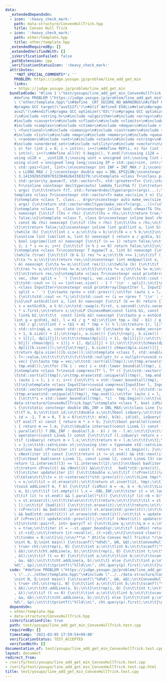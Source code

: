 ```yaml
---
data:
  _extendedDependsOn:
  - icon: ':heavy_check_mark:'
    path: data-structure/ConvexHullTrick.hpp
    title: Convex Hull Trick
  - icon: ':heavy_check_mark:'
    path: other/template.hpp
    title: other/template.hpp
  _extendedRequiredBy: []
  _extendedVerifiedWith: []
  _isVerificationFailed: false
  _pathExtension: cpp
  _verificationStatusIcon: ':heavy_check_mark:'
  attributes:
    '*NOT_SPECIAL_COMMENTS*': ''
    PROBLEM: https://judge.yosupo.jp/problem/line_add_get_min
    links:
    - https://judge.yosupo.jp/problem/line_add_get_min
  bundledCode: "#line 1 \"test/yosupo/line_add_get_min_ConvexHullTrick.test.cpp\"\n\
    #define PROBLEM \"https://judge.yosupo.jp/problem/line_add_get_min\"\n#line 2\
    \ \"other/template.hpp\"\n#define _CRT_SECURE_NO_WARNINGS\n#ifdef ONLINE_JUDGE\n\
    #pragma GCC target(\"avx512f\")\n#elif defined EVAL\n#else\n#pragma GCC target(\"\
    avx2\")\n#endif\n#pragma GCC optimize(\"O3\")\n#pragma GCC optimize(\"unroll-loops\"\
    )\n#include <string.h>\n#include <algorithm>\n#include <array>\n#include <bitset>\n\
    #include <cassert>\n#include <cfloat>\n#include <climits>\n#include <cmath>\n\
    #include <complex>\n#include <ctime>\n#include <deque>\n#include <fstream>\n#include\
    \ <functional>\n#include <iomanip>\n#include <iostream>\n#include <iterator>\n\
    #include <list>\n#include <map>\n#include <memory>\n#include <queue>\n#include\
    \ <random>\n#include <set>\n#include <stack>\n#include <string>\n#include <unordered_map>\n\
    #include <unordered_set>\n#include <utility>\n#include <vector>\n\n#define rep(i,\
    \ n) for (int i = 0; i < int(n); i++)\n#define REP(i, n) for (int i = 1; i <=\
    \ int(n); i++)\n#define all(V) V.begin(), V.end()\n\nusing i128 = __int128_t;\n\
    using u128 = __uint128_t;\nusing uint = unsigned int;\nusing lint = long long;\n\
    using ulint = unsigned long long;\nusing IP = std::pair<int, int>;\nusing LP =\
    \ std::pair<lint, lint>;\n\nconstexpr int INF = INT_MAX / 2;\nconstexpr lint LINF\
    \ = LLONG_MAX / 2;\nconstexpr double eps = DBL_EPSILON;\nconstexpr double PI =\
    \ 3.141592653589793238462643383279;\n\ntemplate <class T>\nclass prique : public\
    \ std::priority_queue<T, std::vector<T>, std::greater<T>> {\n};\ntemplate <class\
    \ F>\ninline constexpr decltype(auto) lambda_fix(F&& f) {\n\treturn [f = std::forward<F>(f)](auto&&...\
    \ args) {\n\t\treturn f(f, std::forward<decltype(args)>(args)...);\n\t};\n}\n\
    template <class T>\nconstexpr std::vector<T> make_vec(size_t n) {\n\treturn std::vector<T>(n);\n\
    }\ntemplate <class T, class... Args>\nconstexpr auto make_vec(size_t n, Args&&...\
    \ args) {\n\treturn std::vector<decltype(make_vec<T>(args...))>(\n\t\tn, make_vec<T>(std::forward<Args>(args)...));\n\
    }\ntemplate <class T, class U>\nconstexpr inline bool chmax(T& lhs, const U& rhs)\
    \ noexcept {\n\tif (lhs < rhs) {\n\t\tlhs = rhs;\n\t\treturn true;\n\t}\n\treturn\
    \ false;\n}\ntemplate <class T, class U>\nconstexpr inline bool chmin(T& lhs,\
    \ const U& rhs) noexcept {\n\tif (lhs > rhs) {\n\t\tlhs = rhs;\n\t\treturn true;\n\
    \t}\n\treturn false;\n}\nconstexpr inline lint gcd(lint a, lint b) noexcept {\n\
    \twhile (b) {\n\t\tlint c = a;\n\t\ta = b;\n\t\tb = c % b;\n\t}\n\treturn a;\n\
    }\ninline lint lcm(lint a, lint b) noexcept { return a / gcd(a, b) * b; }\nconstexpr\
    \ bool isprime(lint n) noexcept {\n\tif (n == 1) return false;\n\tfor (int i =\
    \ 2; i * i <= n; i++) {\n\t\tif (n % i == 0) return false;\n\t}\n\treturn true;\n\
    }\ntemplate <class T>\nconstexpr T mypow(T a, lint b) noexcept {\n\tT res(1);\n\
    \twhile (true) {\n\t\tif (b & 1) res *= a;\n\t\tb >>= 1;\n\t\tif (!b) break;\n\
    \t\ta *= a;\n\t}\n\treturn res;\n}\nconstexpr lint modpow(lint a, lint b, lint\
    \ m) noexcept {\n\ta %= m;\n\tlint res(1);\n\twhile (b) {\n\t\tif (b & 1) {\n\t\
    \t\tres *= a;\n\t\t\tres %= m;\n\t\t}\n\t\ta *= a;\n\t\ta %= m;\n\t\tb >>= 1;\n\
    \t}\n\treturn res;\n}\ntemplate <class T>\nconstexpr void printArray(const std::vector<T>&\
    \ vec, char split = ' ') {\n\trep(i, vec.size()) {\n\t\tstd::cout << vec[i];\n\
    \t\tstd::cout << (i == (int)vec.size() - 1 ? '\\n' : split);\n\t}\n}\ntemplate\
    \ <class InputIter>\nconstexpr void printArray(InputIter l, InputIter r, char\
    \ split = ' ') {\n\tauto rprev = std::prev(r);\n\tfor (auto i = l; i != r; i++)\
    \ {\n\t\tstd::cout << *i;\n\t\tstd::cout << (i == rprev ? '\\n' : split);\n\t\
    }\n}\nLP extGcd(lint a, lint b) noexcept {\n\tif (b == 0) return {1, 0};\n\tLP\
    \ s = extGcd(b, a % b);\n\tstd::swap(s.first, s.second);\n\ts.second -= a / b\
    \ * s.first;\n\treturn s;\n}\nLP ChineseRem(const lint& b1, const lint& m1, const\
    \ lint& b2,\n\t\t\t  const lint& m2) noexcept {\n\tauto p = extGcd(m1, m2);\n\t\
    lint g = gcd(m1, m2), l = m1 / g * m2;\n\tlint tmp = (b2 - b1) / g * p.first %\
    \ (m2 / g);\n\tlint r = (b1 + m1 * tmp + l) % l;\n\treturn {r, l};\n}\nint LCS(const\
    \ std::string& a, const std::string& b) {\n\tauto dp = make_vec<int>(a.size()\
    \ + 1, b.size() + 1);\n\trep(i, a.size()) {\n\t\trep(j, b.size()) {\n\t\t\tchmax(dp[i\
    \ + 1][j], dp[i][j]);\n\t\t\tchmax(dp[i][j + 1], dp[i][j]);\n\t\t\tif (a[i] ==\
    \ b[j]) chmax(dp[i + 1][j + 1], dp[i][j] + 1);\n\t\t}\n\t\tchmax(dp[i + 1][b.size()],\
    \ dp[i][b.size()]);\n\t}\n\trep(j, b.size()) chmax(dp[a.size()][j + 1], dp[a.size()][j]);\n\
    \treturn dp[a.size()][b.size()];\n}\ntemplate <class T, std::enable_if_t<std::is_convertible<int,\
    \ T>::value,\n\t\t\t\t\t\t\t\t\tstd::nullptr_t> = nullptr>\nvoid compress(std::vector<T>&\
    \ vec) {\n\tauto tmp = vec;\n\tstd::sort(all(tmp));\n\ttmp.erase(std::unique(all(tmp)),\
    \ tmp.end());\n\tfor (T& i : vec) i = std::lower_bound(all(tmp), i) - tmp.begin();\n\
    }\ntemplate <class T>\nvoid compress(T* l, T* r) {\n\tstd::vector<T> tmp(l, r);\n\
    \tstd::sort(all(tmp));\n\ttmp.erase(std::unique(all(tmp)), tmp.end());\n\tfor\
    \ (auto i = l; i < r; i++) {\n\t\t*i = std::lower_bound(all(tmp), *i) - tmp.begin();\n\
    \t}\n}\ntemplate <class InputIter>\nvoid compress(InputIter l, InputIter r) {\n\
    \tstd::vector<typename InputIter::value_type> tmp(l, r);\n\tstd::sort(all(tmp));\n\
    \ttmp.erase(std::unique(all(tmp)), tmp.end());\n\tfor (auto i = l; i < r; i++)\
    \ {\n\t\t*i = std::lower_bound(all(tmp), *i) - tmp.begin();\n\t}\n}\n#line 2 \"\
    data-structure/ConvexHullTrick.hpp\"\ntemplate <class T, bool isMin>\nclass ConvexHullTrick\
    \ {\n\tstatic constexpr double DBL_INF = DBL_MAX;\n\tclass Line {\n\t  public:\n\
    \t\tT m, b;\n\t\tint id;\n\t\tdouble x;\n\t\tbool isQuery;\n\t\tinline Line(int\
    \ id = -1, T m = 0, T b = 0)\n\t\t\t: m(m), b(b), id(id), isQuery(false) {}\n\t\
    \tT eval(T x) const { return m * x + b; }\n\t\tbool parallel(const Line& l) const\
    \ { return m == l.m; }\n\t\tdouble intersect(const Line& l) const {\n\t\t\treturn\
    \ parallel(l) ? DBL_INF : double(l.b - b) / (m - l.m);\n\t\t}\n\t\tinline bool\
    \ operator<(const Line& l) const {\n\t\t\tif (l.isQuery) return x < l.m;\n\t\t\
    \tif (isQuery) return m < l.x;\n\t\t\treturn m < l.m;\n\t\t}\n\t};\n\tint index\
    \ = 1;\n\tstd::set<Line> st;\n\tusing iter = typename std::set<Line>::iterator;\n\
    \tinline bool cPrev(iter it) const { return it != st.begin(); }\n\tinline bool\
    \ cNext(iter it) const {\n\t\treturn it != st.end() && std::next(it) != st.end();\n\
    \t}\n\tbool bad(const Line& l1, const Line& l2, const Line& l3) const {\n\t\t\
    return l1.intersect(l3) <= l1.intersect(l2);\n\t}\n\tbool bad(iter it) const {\n\
    \t\treturn cPrev(it) && cNext(it) &&\n\t\t\t   bad(*std::prev(it), *it, *std::next(it));\n\
    \t}\n\titer update(iter it) {\n\t\tdouble x;\n\t\tif (!cPrev(it))\n\t\t\tx = -DBL_INF;\n\
    \t\telse\n\t\t\tx = it->intersect(*std::prev(it));\n\t\tLine tmp(*it);\n\t\ttmp.x\
    \ = x;\n\t\tit = st.erase(it);\n\t\treturn st.insert(it, tmp);\n\t}\n\n  public:\n\
    \tvoid addLine(T m, T b) {\n\t\tif (isMin) m = -m, b = -b;\n\t\tLine l(index++,\
    \ m, b);\n\t\tif (st.empty()) l.x = -DBL_INF;\n\t\titer it = st.lower_bound(l);\n\
    \t\tif (it != st.end() && l.parallel(*it)) {\n\t\t\tif (it->b < b)\n\t\t\t\tit\
    \ = st.erase(it);\n\t\t\telse\n\t\t\t\treturn;\n\t\t}\n\t\tit = st.insert(it,\
    \ l);\n\t\tif (bad(it)) {\n\t\t\tst.erase(it);\n\t\t\treturn;\n\t\t}\n\t\twhile\
    \ (cPrev(it) && bad(std::prev(it))) st.erase(std::prev(it));\n\t\twhile (cNext(it)\
    \ && bad(std::next(it))) st.erase(std::next(it));\n\t\tit = update(it);\n\t\t\
    if (cPrev(it)) update(std::prev(it));\n\t\tif (cNext(it)) update(std::next(it));\n\
    \t}\n\tstd::pair<T, int> query(T x) {\n\t\tLine q;\n\t\tq.m = x;\n\t\tq.isQuery\
    \ = true;\n\t\titer it = --st.upper_bound(q);\n\t\tif (isMin) return {-it->eval(x),\
    \ it->id};\n\t\treturn {it->eval(x), it->id};\n\t}\n\tvoid clear() {\n\t\tst.clear();\n\
    \t\tindex = 0;\n\t}\n};\n\n/**\n * @title Convex Hull Trick\n */\n#line 4 \"test/yosupo/line_add_get_min_ConvexHullTrick.test.cpp\"\
    \nint N, Q;\nint main() {\n\tscanf(\"%d%d\", &N, &Q);\n\tConvexHullTrick<lint,\
    \ true> cht;\n\trep(i, N) {\n\t\tint a;\n\t\tlint b;\n\t\tscanf(\"%d%lld\", &a,\
    \ &b);\n\t\tcht.addLine(a, b);\n\t}\n\trep(i, Q) {\n\t\tint t;\n\t\tscanf(\"%d\"\
    , &t);\n\t\tif (t == 0) {\n\t\t\tint a;\n\t\t\tlint b;\n\t\t\tscanf(\"%d%lld\"\
    , &a, &b);\n\t\t\tcht.addLine(a, b);\n\t\t} else {\n\t\t\tint p;\n\t\t\tscanf(\"\
    %d\", &p);\n\t\t\tprintf(\"%lld\\n\", cht.query(p).first);\n\t\t}\n\t}\n}\n"
  code: "#define PROBLEM \"https://judge.yosupo.jp/problem/line_add_get_min\"\n#include\
    \ \"../../other/template.hpp\"\n#include \"../../data-structure/ConvexHullTrick.hpp\"\
    \nint N, Q;\nint main() {\n\tscanf(\"%d%d\", &N, &Q);\n\tConvexHullTrick<lint,\
    \ true> cht;\n\trep(i, N) {\n\t\tint a;\n\t\tlint b;\n\t\tscanf(\"%d%lld\", &a,\
    \ &b);\n\t\tcht.addLine(a, b);\n\t}\n\trep(i, Q) {\n\t\tint t;\n\t\tscanf(\"%d\"\
    , &t);\n\t\tif (t == 0) {\n\t\t\tint a;\n\t\t\tlint b;\n\t\t\tscanf(\"%d%lld\"\
    , &a, &b);\n\t\t\tcht.addLine(a, b);\n\t\t} else {\n\t\t\tint p;\n\t\t\tscanf(\"\
    %d\", &p);\n\t\t\tprintf(\"%lld\\n\", cht.query(p).first);\n\t\t}\n\t}\n}\n"
  dependsOn:
  - other/template.hpp
  - data-structure/ConvexHullTrick.hpp
  isVerificationFile: true
  path: test/yosupo/line_add_get_min_ConvexHullTrick.test.cpp
  requiredBy: []
  timestamp: '2021-03-05 17:59:54+09:00'
  verificationStatus: TEST_ACCEPTED
  verifiedWith: []
documentation_of: test/yosupo/line_add_get_min_ConvexHullTrick.test.cpp
layout: document
redirect_from:
- /verify/test/yosupo/line_add_get_min_ConvexHullTrick.test.cpp
- /verify/test/yosupo/line_add_get_min_ConvexHullTrick.test.cpp.html
title: test/yosupo/line_add_get_min_ConvexHullTrick.test.cpp
---
```

